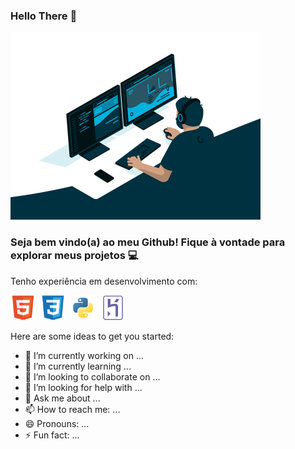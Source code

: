 ### Hello There 👋

<div id="social

<img src = "https://img.shields.io/twitter/follow/victorodev?style=social" width = "250px">


</div>
<img src = "banner (2).gif" width = "400px">

<h3>Seja bem vindo(a) ao meu Github! Fique à vontade para explorar meus projetos 💻 </h3>


Tenho experiência em desenvolvimento com:

<div> 
<img src="https://github.com/devicons/devicon/blob/master/icons/html5/html5-original.svg" title="HTML5" alt="HTML" width="40" height="40"/>&nbsp;
<img src="https://github.com/devicons/devicon/blob/master/icons/css3/css3-original.svg" title="HTML5" alt="HTML" width="40" height="40"/>&nbsp;
<img src="https://github.com/devicons/devicon/blob/master/icons/python/python-original.svg" title="HTML5" alt="HTML" width="40" height="40"/>&nbsp;
<img src="https://github.com/devicons/devicon/blob/master/icons/heroku/heroku-original.svg" title="HTML5" alt="HTML" width="40" height="40"/>&nbsp;
</div>



Here are some ideas to get you started:

- 🔭 I’m currently working on ...
- 🌱 I’m currently learning ...
- 👯 I’m looking to collaborate on ...
- 🤔 I’m looking for help with ...
- 💬 Ask me about ...
- 📫 How to reach me: ...
- 😄 Pronouns: ...
- ⚡ Fun fact: ...

